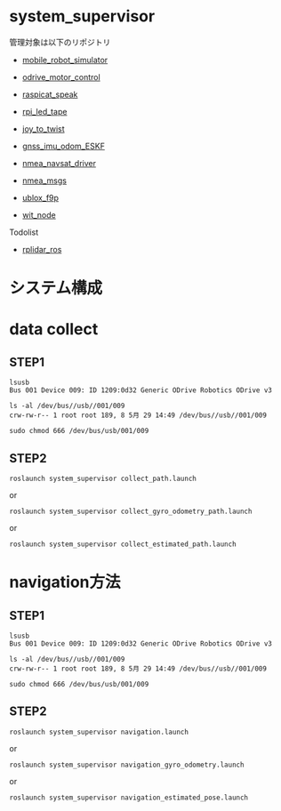 # system_supervisor

管理対象は以下のリポジトリ

- [mobile_robot_simulator](https://github.com/Arcanain/mobile_robot_simulator)  

- [odrive_motor_control](https://github.com/Arcanain/odrive_motor_control)  

- [raspicat_speak](https://github.com/Arcanain/raspicat_speak)  

- [rpi_led_tape](https://github.com/Arcanain/rpi_led_tape) 

- [joy_to_twist](https://github.com/TSUKUBA-CHALLENGE/joy_to_twist)  

- [gnss_imu_odom_ESKF](https://github.com/Arcanain/gnss_imu_odom_ESKF) 

- [nmea_navsat_driver](https://github.com/Arcanain/nmea_navsat_driver) 

- [nmea_msgs](https://github.com/Arcanain/nmea_msgs) 

- [ublox_f9p](https://github.com/Arcanain/ublox_f9p)  

- [wit_node](https://github.com/Arcanain/wit_node)  

Todolist

- [rplidar_ros](https://github.com/Arcanain/rplidar_ros)  

# システム構成

# data collect
## STEP1
```
lsusb
Bus 001 Device 009: ID 1209:0d32 Generic ODrive Robotics ODrive v3
```

```
ls -al /dev/bus//usb//001/009
crw-rw-r-- 1 root root 189, 8 5月 29 14:49 /dev/bus//usb//001/009
```

```
sudo chmod 666 /dev/bus/usb/001/009
```

## STEP2
```
roslaunch system_supervisor collect_path.launch 
```

or

```
roslaunch system_supervisor collect_gyro_odometry_path.launch
```

or

```
roslaunch system_supervisor collect_estimated_path.launch 
```

# navigation方法
## STEP1
```
lsusb
Bus 001 Device 009: ID 1209:0d32 Generic ODrive Robotics ODrive v3
```

```
ls -al /dev/bus//usb//001/009
crw-rw-r-- 1 root root 189, 8 5月 29 14:49 /dev/bus//usb//001/009
```

```
sudo chmod 666 /dev/bus/usb/001/009
```
## STEP2
```
roslaunch system_supervisor navigation.launch 
```

or

```
roslaunch system_supervisor navigation_gyro_odometry.launch
```

or 

```
roslaunch system_supervisor navigation_estimated_pose.launch 
```
